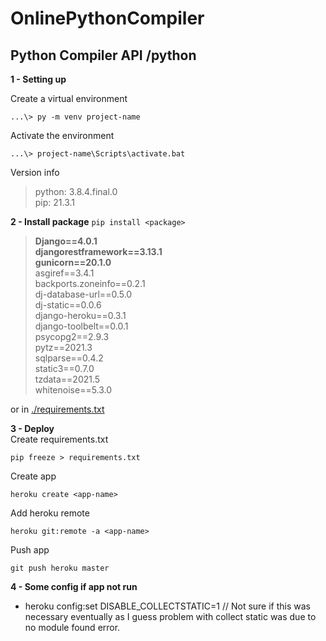 # OnlinePythonCompiler #

## Python Compiler API /python ##

**1 - Setting up**

Create a virtual environment
```
...\> py -m venv project-name
```
Activate the environment
```
...\> project-name\Scripts\activate.bat
```
Version info 
> python: 3.8.4.final.0  
> pip: 21.3.1  
 
<!-- Install django
```
py -m pip install Django
``` -->

**2 - Install package** `pip install <package>`
> **Django==4.0.1**  
> **djangorestframework==3.13.1**  
> **gunicorn==20.1.0**  
> asgiref==3.4.1  
> backports.zoneinfo==0.2.1  
> dj-database-url==0.5.0  
> dj-static==0.0.6   
> django-heroku==0.3.1  
> django-toolbelt==0.0.1   
> psycopg2==2.9.3  
> pytz==2021.3  
> sqlparse==0.4.2  
> static3==0.7.0  
> tzdata==2021.5  
> whitenoise==5.3.0  

or in [./requirements.txt](./requirements.txt)

**3 - Deploy**    
Create requirements.txt
```
pip freeze > requirements.txt
```
Create app
```
heroku create <app-name>
```
Add heroku remote
```
heroku git:remote -a <app-name>
```
Push app
```
git push heroku master
```

**4 - Some config if app not run**
- heroku config:set DISABLE_COLLECTSTATIC=1 // Not sure if this was necessary eventually as I guess problem with collect static was due to no module found error.

<!--
heroku git:remote -a pythoncompiler9

git remote show heroku

git push heroku master

git remote add origin  https://github.com/lykienminh/OnlinePythonCompiler.git

..\Scripts\activate

1 - heroku config:set DISABLE_COLLECTSTATIC=1 // Not sure if this was necessary eventually as I guess problem with collect static was due to no module found error.

2 - pip freeze > requirements.txt // to make sure rest_framework is included in the file.

3 - then proceeding with the git push.

4 - heroku config:set DISABLE_COLLECTSTATIC

5 - heroku run python manage.py collectstatic
-->